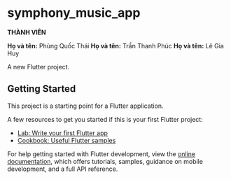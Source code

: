 # symphony_music_app

**THÀNH VIÊN**

**Họ và tên:** Phùng Quốc Thái
**Họ và tên:** Trần Thanh Phúc
**Họ và tên:** Lê Gia Huy

A new Flutter project.

## Getting Started

This project is a starting point for a Flutter application.

A few resources to get you started if this is your first Flutter project:

- [Lab: Write your first Flutter app](https://docs.flutter.dev/get-started/codelab)
- [Cookbook: Useful Flutter samples](https://docs.flutter.dev/cookbook)

For help getting started with Flutter development, view the
[online documentation](https://docs.flutter.dev/), which offers tutorials,
samples, guidance on mobile development, and a full API reference.
